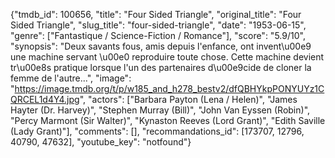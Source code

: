 {"tmdb_id": 100656, "title": "Four Sided Triangle", "original_title": "Four Sided Triangle", "slug_title": "four-sided-triangle", "date": "1953-06-15", "genre": ["Fantastique / Science-Fiction / Romance"], "score": "5.9/10", "synopsis": "Deux savants fous, amis depuis l'enfance, ont invent\u00e9 une machine servant \u00e0 reproduire toute chose. Cette machine devient tr\u00e8s pratique lorsque l'un des partenaires d\u00e9cide de cloner la femme de l'autre...", "image": "https://image.tmdb.org/t/p/w185_and_h278_bestv2/dfQBHYkpPONYUYz1CQRCEL1d4Y4.jpg", "actors": ["Barbara Payton (Lena / Helen)", "James Hayter (Dr. Harvey)", "Stephen Murray (Bill)", "John Van Eyssen (Robin)", "Percy Marmont (Sir Walter)", "Kynaston Reeves (Lord Grant)", "Edith Saville (Lady Grant)"], "comments": [], "recommandations_id": [173707, 12796, 40790, 47632], "youtube_key": "notfound"}